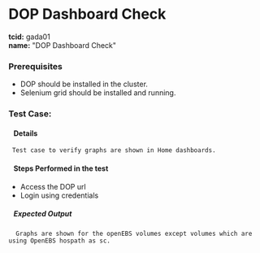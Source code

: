 # DOP Dashboard Check
<b>tcid:</b> gada01 <br>
<b>name:</b> "DOP Dashboard Check"<br>

### Prerequisites

* DOP should be installed in the cluster.
* Selenium grid should be installed and running.

### Test Case: 
#### &nbsp;&nbsp;&nbsp;Details
     Test case to verify graphs are shown in Home dashboards.
#### &nbsp;&nbsp;&nbsp;Steps Performed in the test
* Access the DOP url
* Login using credentials
       
##### &nbsp;&nbsp;&nbsp;Expected Output
      Graphs are shown for the openEBS volumes except volumes which are using OpenEBS hospath as sc.
      
